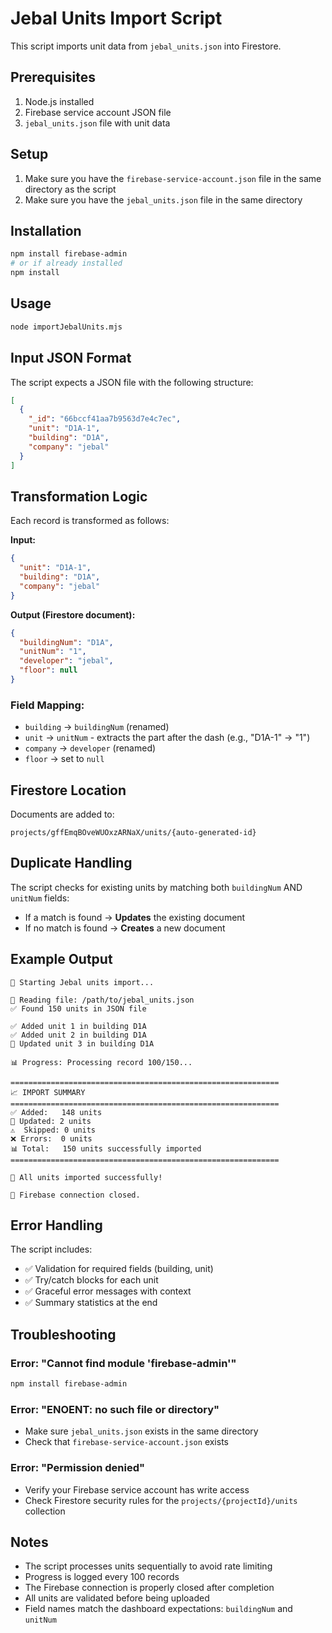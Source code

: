 # Jebal Units Import Script

This script imports unit data from `jebal_units.json` into Firestore.

## Prerequisites

1. Node.js installed
2. Firebase service account JSON file
3. `jebal_units.json` file with unit data

## Setup

1. Make sure you have the `firebase-service-account.json` file in the same directory as the script
2. Make sure you have the `jebal_units.json` file in the same directory

## Installation

```bash
npm install firebase-admin
# or if already installed
npm install
```

## Usage

```bash
node importJebalUnits.mjs
```

## Input JSON Format

The script expects a JSON file with the following structure:

```json
[
  {
    "_id": "66bccf41aa7b9563d7e4c7ec",
    "unit": "D1A-1",
    "building": "D1A",
    "company": "jebal"
  }
]
```

## Transformation Logic

Each record is transformed as follows:

**Input:**
```json
{
  "unit": "D1A-1",
  "building": "D1A",
  "company": "jebal"
}
```

**Output (Firestore document):**
```json
{
  "buildingNum": "D1A",
  "unitNum": "1",
  "developer": "jebal",
  "floor": null
}
```

### Field Mapping:
- `building` → `buildingNum` (renamed)
- `unit` → `unitNum` - extracts the part after the dash (e.g., "D1A-1" → "1")
- `company` → `developer` (renamed)
- `floor` → set to `null`

## Firestore Location

Documents are added to:
```
projects/gffEmqBOveWUOxzARNaX/units/{auto-generated-id}
```

## Duplicate Handling

The script checks for existing units by matching both `buildingNum` AND `unitNum` fields:
- If a match is found → **Updates** the existing document
- If no match is found → **Creates** a new document

## Example Output

```
🚀 Starting Jebal units import...

📂 Reading file: /path/to/jebal_units.json
✅ Found 150 units in JSON file

✅ Added unit 1 in building D1A
✅ Added unit 2 in building D1A
🔁 Updated unit 3 in building D1A

📊 Progress: Processing record 100/150...

============================================================
📈 IMPORT SUMMARY
============================================================
✅ Added:   148 units
🔁 Updated: 2 units
⚠️  Skipped: 0 units
❌ Errors:  0 units
📊 Total:   150 units successfully imported
============================================================

🎉 All units imported successfully!

👋 Firebase connection closed.
```

## Error Handling

The script includes:
- ✅ Validation for required fields (building, unit)
- ✅ Try/catch blocks for each unit
- ✅ Graceful error messages with context
- ✅ Summary statistics at the end

## Troubleshooting

### Error: "Cannot find module 'firebase-admin'"
```bash
npm install firebase-admin
```

### Error: "ENOENT: no such file or directory"
- Make sure `jebal_units.json` exists in the same directory
- Check that `firebase-service-account.json` exists

### Error: "Permission denied"
- Verify your Firebase service account has write access
- Check Firestore security rules for the `projects/{projectId}/units` collection

## Notes

- The script processes units sequentially to avoid rate limiting
- Progress is logged every 100 records
- The Firebase connection is properly closed after completion
- All units are validated before being uploaded
- Field names match the dashboard expectations: `buildingNum` and `unitNum`

